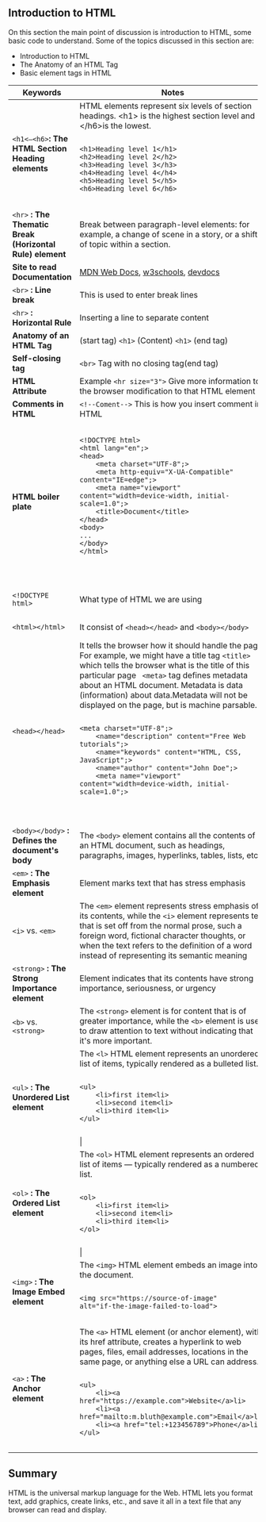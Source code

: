 ## Introduction to HTML

On this section the main point of discussion is introduction to HTML, some basic code to understand. Some of the topics discussed in this section are:

- Introduction to HTML
- The Anatomy of an HTML Tag
- Basic element tags in HTML

<table>
<thead>
<tr>
<th>Keywords</th>
<th>Notes</th>
</tr>
</thead>
<tbody>
<tr>
<td><code>&lt;h1&lt;–&lt;h6&gt;</code><strong>: The HTML Section Heading elements</strong></td>
<td>
HTML elements represent six levels of section headings. &lt;h1&gt; is the highest section level and &lt;/h6&gt;is the lowest.
<pre>
<code>
&lt;h1&gt;Heading level 1&lt;/h1&gt;
&lt;h2&gt;Heading level 2&lt;/h2&gt;
&lt;h3&gt;Heading level 3&lt;/h3&gt;
&lt;h4&gt;Heading level 4&lt;/h4&gt;
&lt;h5&gt;Heading level 5&lt;/h5&gt;
&lt;h6&gt;Heading level 6&lt;/h6&gt;
</code>
</pre>
</td>
</tr>
<tr>
<td><code>&lt;hr&gt;</code> <strong>:  The Thematic Break (Horizontal Rule) element</strong></td>
<td>Break between paragraph-level elements: for example, a change of scene in a story, or a shift of topic within a section.</td>
</tr>
<tr>
<td><strong>Site to read Documentation</strong></td>
<td><a href="https://developer.mozilla.org/en-US/">MDN Web Docs</a>, <a href="https://www.w3schools.com/">w3schools</a>, <a href="https://devdocs.io/">devdocs</a></td>
</tr>
<tr>
<td><code>&lt;br&gt;</code> <strong>:  Line break</strong></td>
<td>This is used to enter break lines</td>
</tr>
<tr>
<td><code>&lt;hr&gt;</code> <strong>:  Horizontal Rule</strong></td>
<td>Inserting a line to separate content</td>
</tr>
<tr>
<td> <strong>Anatomy of an HTML Tag</strong></td>
<td>(start tag) <code>&lt;h1&gt;</code> (Content) <code>&lt;h1&gt;</code> (end tag)</td>
</tr>
<tr>
<td><strong>Self-closing tag</strong></td>
<td><code>&lt;br&gt;</code> Tag with no closing tag(end tag)</td>
</tr>
<tr>
<td><strong>HTML Attribute</strong></td>
<td>Example <code>&lt;hr size="3"&gt;</code> Give more information to the browser modification to that HTML element</td>
</tr>
<tr>
<td><strong>Comments in HTML</strong></td>
<td><code>&lt;!--Coment--&gt;</code> This is how you insert comment in HTML</td>
</tr>
</tr>
<tr>
<td><strong>HTML boiler plate</strong></td>
<td>
<pre>
<code>
&lt;!DOCTYPE html&gt;
&lt;html lang="en";&gt;
&lt;head&gt;
	&lt;meta charset="UTF-8";&gt;
	&lt;meta http-equiv="X-UA-Compatible" content="IE=edge";&gt;
	&lt;meta name="viewport" content="width=device-width, initial-scale=1.0";&gt;
	&lt;title&gt;Document&lt;/title&gt;
&lt;/head&gt;
&lt;body&gt;
...
&lt;/body&gt;
&lt;/html&gt;
</code>
<pre>
</td>
</tr>
<tr>
<td><pre><code>&lt;!DOCTYPE html&gt;</code></pre></td>
<td>What type of HTML we are using</td>
</tr>
<tr>
<td><pre><code>&lt;html&gt;&lt;/html&gt;</code></pre></td>
<td>It consist of <code>&lt;head&gt;&lt;/head&gt;</code>  and <code>&lt;body&gt;&lt;/body&gt;</code></td>
</tr>
<tr>
<td><code>&lt;head&gt;&lt;/head&gt;</code></td>
<td>
It tells the browser how it should handle the page,
For example, we might have a title tag  <code>&lt;title&gt;</code>  which tells the browser what is the title of this particular page <code> &lt;meta&gt;</code>  tag defines metadata about an HTML document. Metadata is data (information) about data.Metadata will not be displayed on the page, but is machine parsable.<br/>
<pre>
<code>
&lt;meta charset="UTF-8";&gt;
	&lt;name="description" content="Free Web tutorials";&gt;
	&lt;name="keywords" content="HTML, CSS, JavaScript";&gt;
	&lt;name="author" content="John Doe";&gt;
	&lt;meta name="viewport" content="width=device-width, initial-scale=1.0";&gt;
</code>
<pre>
</td>
</tr>
<tr>
<td><code>&lt;body&gt;&lt;/body&gt</code> <strong>: Defines the document's body</strong></td>
<td>The  <code>&lt;body&gt;</code> element contains all the contents of an HTML document, such as headings, paragraphs, images, hyperlinks, tables, lists, etc</td>
</tr>
<tr>
<td><code>&lt;em&gt;</code> <strong>: The Emphasis element</strong></td>
<td>Element marks text that has stress emphasis</td>
</tr>
<tr>
<td><code>&lt;i&gt;</code> vs. <code>&lt;em&gt;</code> </td>
<td>The <code>&lt;em&gt;</code>  element represents stress emphasis of its contents, while the <code>&lt;i&gt;</code> element represents text that is set off from the normal prose, such a foreign word, fictional character thoughts, or when the text refers to the definition of a word instead of representing its semantic meaning</td>
</tr>
<tr>
<td><code>&lt;strong&gt;</code>  <strong>: The Strong Importance element</strong></td>
<td>Element indicates that its contents have strong importance, seriousness, or urgency</td>
</tr>
<tr>
<td><code>&lt;b&gt;</code> vs. <code>&lt;strong&gt;</code> </td>
<td>The <code>&lt;strong&gt;</code> element is for content that is of greater importance, while the <code>&lt;b&gt;</code>  element is used to draw attention to text without indicating that it's more important.</td>
</tr>
<tr>
<td><code>&lt;ul&gt;</code> <strong>: The Unordered List element</strong></td>
<td>The <code>&lt;l&gt;</code>  HTML element represents an unordered list of items, typically rendered as a bulleted list.
<pre>
<code>
&lt;ul&gt;
	&lt;li&gt;first item&lt;li&gt;
	&lt;li&gt;second item&lt;li&gt;
	&lt;li&gt;third item&lt;li&gt;
&lt;/ul&gt;
</code>
</pre>
|</td>
</tr>
<tr>
<td><code>&lt;ol&gt;</code> <strong>: The Ordered List element</strong></td>
<td>The <code>&lt;ol&gt;</code>  HTML element represents an ordered list of items — typically rendered as a numbered list.
<pre>
<code>
&lt;ol&gt;
	&lt;li&gt;first item&lt;li&gt;
	&lt;li&gt;second item&lt;li&gt;
	&lt;li&gt;third item&lt;li&gt;
&lt;/ol&gt;
</code>
</pre>
|</td>
</tr>
<tr>
<td><code>&lt;img&gt;</code> <strong>: The Image Embed element</strong></td>
<td>The <code>&lt;img&gt;</code> HTML element embeds an image into the document.
<pre>
<code>
&lt;img src="https://source-of-image"
alt="if-the-image-failed-to-load"&gt;
</code>
</pre>
</td>
</tr>
<tr>
<td><code>&lt;a&gt;</code> <strong>: The Anchor element</strong></td>
<td>The <code>&lt;a&gt;</code> HTML element (or anchor element), with its href attribute, creates a hyperlink to web pages, files, email addresses, locations in the same page, or anything else a URL can address.
<pre>
<code>
&lt;ul&gt;
	&lt;li&gt;&lt;a href="https://example.com"&gt;Website&lt;/a&gt;li&gt;
	&lt;li&gt;&lt;a href="mailto:m.bluth@example.com"&gt;Email&lt;/a&gt;li&gt;
	&lt;li&gt;&lt;a href="tel:+123456789"&gt;Phone&lt;/a&gt;li&gt;
&lt;/ul&gt;
</code>
</pre>
</td>
</tr>
</tbody>
</table>

## Summary
HTML is the universal markup language for the Web. HTML lets you format text, add graphics, create links, etc., and save it all in a text file that any browser can read and display.
